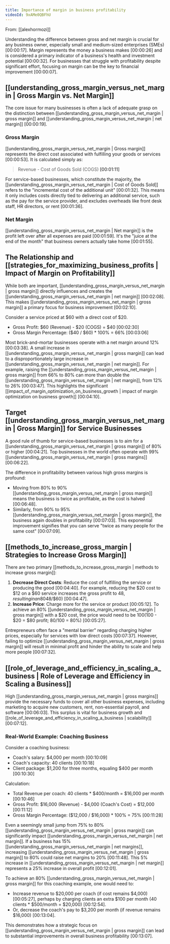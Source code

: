 ```yaml
---
title: Importance of margin in business profitability
videoId: 9xAMe0QBFhU
---
```


From: [[alexhormozi]] <br/> 

Understanding the difference between gross and net margin is crucial for any business owner, especially small and medium-sized enterprises (SMEs) <a class="yt-timestamp" data-t="00:00:17">[00:00:17]</a>. Margin represents the money a business makes <a class="yt-timestamp" data-t="00:00:26">[00:00:26]</a> and is considered a primary indicator of a business's health and investment potential <a class="yt-timestamp" data-t="00:00:32">[00:00:32]</a>. For businesses that struggle with profitability despite significant effort, focusing on margin can be the key to financial improvement <a class="yt-timestamp" data-t="00:00:07">[00:00:07]</a>.

## [[understanding_gross_margin_versus_net_margin | Gross Margin vs. Net Margin]]

The core issue for many businesses is often a lack of adequate grasp on the distinction between [[understanding_gross_margin_versus_net_margin | gross margin]] and [[understanding_gross_margin_versus_net_margin | net margin]] <a class="yt-timestamp" data-t="00:00:19">[00:00:19]</a>.

### Gross Margin

[[understanding_gross_margin_versus_net_margin | Gross margin]] represents the direct cost associated with fulfilling your goods or services <a class="yt-timestamp" data-t="00:00:53">[00:00:53]</a>. It is calculated simply as:
> Revenue - Cost of Goods Sold (COGS) <a class="yt-timestamp" data-t="00:01:11">[00:01:11]</a>

For service-based businesses, which constitute the majority, the [[understanding_gross_margin_versus_net_margin | Cost of Goods Sold]] refers to the "incremental cost of the additional unit" <a class="yt-timestamp" data-t="00:01:32">[00:01:32]</a>. This means it only includes costs directly tied to delivering an additional service, such as the pay for the service provider, and excludes overheads like front desk staff, HR directors, or rent <a class="yt-timestamp" data-t="00:01:36">[00:01:36]</a>.

### Net Margin

[[understanding_gross_margin_versus_net_margin | Net margin]] is the profit left over after all expenses are paid <a class="yt-timestamp" data-t="00:01:59">[00:01:59]</a>. It's the "juice at the end of the month" that business owners actually take home <a class="yt-timestamp" data-t="00:01:55">[00:01:55]</a>.

## The Relationship and [[strategies_for_maximizing_business_profits | Impact of Margin on Profitability]]

While both are important, [[understanding_gross_margin_versus_net_margin | gross margin]] directly influences and creates the [[understanding_gross_margin_versus_net_margin | net margin]] <a class="yt-timestamp" data-t="00:02:08">[00:02:08]</a>. This makes [[understanding_gross_margin_versus_net_margin | gross margin]] a primary focus for business improvement <a class="yt-timestamp" data-t="00:02:10">[00:02:10]</a>.

Consider a service priced at $60 with a direct cost of $20.
*   Gross Profit: $60 (Revenue) - $20 (COGS) = $40 <a class="yt-timestamp" data-t="00:02:30">[00:02:30]</a>
*   Gross Margin Percentage: ($40 / $60) * 100% = 66% <a class="yt-timestamp" data-t="00:03:06">[00:03:06]</a>

Most brick-and-mortar businesses operate with a net margin around 12% <a class="yt-timestamp" data-t="00:03:38">[00:03:38]</a>. A small increase in [[understanding_gross_margin_versus_net_margin | gross margin]] can lead to a disproportionately large increase in [[understanding_gross_margin_versus_net_margin | net margin]]. For example, raising the [[understanding_gross_margin_versus_net_margin | gross margin]] from 66% to 80% can more than double the [[understanding_gross_margin_versus_net_margin | net margin]], from 12% to 26% <a class="yt-timestamp" data-t="00:03:47">[00:03:47]</a>. This highlights the significant [[impact_of_margin_optimization_on_business_growth | impact of margin optimization on business growth]] <a class="yt-timestamp" data-t="00:04:10">[00:04:10]</a>.

## Target [[understanding_gross_margin_versus_net_margin | Gross Margin]] for Service Businesses

A good rule of thumb for service-based businesses is to aim for a [[understanding_gross_margin_versus_net_margin | gross margin]] of 80% or higher <a class="yt-timestamp" data-t="00:04:21">[00:04:21]</a>. Top businesses in the world often operate with 99% [[understanding_gross_margin_versus_net_margin | gross margins]] <a class="yt-timestamp" data-t="00:06:22">[00:06:22]</a>.

The difference in profitability between various high gross margins is profound:
*   Moving from 80% to 90% [[understanding_gross_margin_versus_net_margin | gross margin]] means the business is twice as profitable, as the cost is halved <a class="yt-timestamp" data-t="00:06:48">[00:06:48]</a>.
*   Similarly, from 90% to 95% [[understanding_gross_margin_versus_net_margin | gross margin]], the business again doubles in profitability <a class="yt-timestamp" data-t="00:07:03">[00:07:03]</a>.
This exponential improvement signifies that you can serve "twice as many people for the same cost" <a class="yt-timestamp" data-t="00:07:09">[00:07:09]</a>.

## [[methods_to_increase_gross_margin | Strategies to Increase Gross Margin]]

There are two primary [[methods_to_increase_gross_margin | methods to increase gross margin]]:

1.  **Decrease Direct Costs**: Reduce the cost of fulfilling the service or producing the good <a class="yt-timestamp" data-t="00:04:40">[00:04:40]</a>. For example, reducing the $20 cost to $12 on a $60 service increases the gross profit to $48, resulting in an 80% [[understanding_gross_margin_versus_net_margin | gross margin]] ($48/$60) <a class="yt-timestamp" data-t="00:04:47">[00:04:47]</a>.
2.  **Increase Price**: Charge more for the service or product <a class="yt-timestamp" data-t="00:05:12">[00:05:12]</a>. To achieve an 80% [[understanding_gross_margin_versus_net_margin | gross margin]] with a $20 cost, the price would need to be $100 ($100 - $20 = $80 profit; $80/$100 = 80%) <a class="yt-timestamp" data-t="00:05:27">[00:05:27]</a>.

Entrepreneurs often face a "mental barrier" regarding charging higher prices, especially for services with low direct costs <a class="yt-timestamp" data-t="00:07:37">[00:07:37]</a>. However, failing to optimize [[understanding_gross_margin_versus_net_margin | gross margin]] will result in minimal profit and hinder the ability to scale and help more people <a class="yt-timestamp" data-t="00:07:32">[00:07:32]</a>.

## [[role_of_leverage_and_efficiency_in_scaling_a_business | Role of Leverage and Efficiency in Scaling a Business]]

High [[understanding_gross_margin_versus_net_margin | gross margins]] provide the necessary funds to cover all other business expenses, including marketing to acquire new customers, rent, non-essential payroll, and software <a class="yt-timestamp" data-t="00:06:03">[00:06:03]</a>. This surplus is vital for business growth and [[role_of_leverage_and_efficiency_in_scaling_a_business | scalability]] <a class="yt-timestamp" data-t="00:07:12">[00:07:12]</a>.

### Real-World Example: Coaching Business

Consider a coaching business:
*   Coach's salary: $4,000 per month <a class="yt-timestamp" data-t="00:10:09">[00:10:09]</a>
*   Coach's capacity: 40 clients <a class="yt-timestamp" data-t="00:10:18">[00:10:18]</a>
*   Client package: $1,200 for three months, equaling $400 per month <a class="yt-timestamp" data-t="00:10:30">[00:10:30]</a>

Calculation:
*   Total Revenue per coach: 40 clients * $400/month = $16,000 per month <a class="yt-timestamp" data-t="00:10:46">[00:10:46]</a>
*   Gross Profit: $16,000 (Revenue) - $4,000 (Coach's Cost) = $12,000 <a class="yt-timestamp" data-t="00:11:12">[00:11:12]</a>
*   Gross Margin Percentage: ($12,000 / $16,000) * 100% = 75% <a class="yt-timestamp" data-t="00:11:28">[00:11:28]</a>

Even a seemingly small jump from 75% to 80% [[understanding_gross_margin_versus_net_margin | gross margin]] can significantly impact [[understanding_gross_margin_versus_net_margin | net margin]]. If a business has 15% [[understanding_gross_margin_versus_net_margin | net margins]], increasing [[understanding_gross_margin_versus_net_margin | gross margin]] to 80% could raise net margins to 20% <a class="yt-timestamp" data-t="00:11:48">[00:11:48]</a>. This 5% increase in [[understanding_gross_margin_versus_net_margin | net margin]] represents a 25% increase in overall profit <a class="yt-timestamp" data-t="00:12:01">[00:12:01]</a>.

To achieve an 80% [[understanding_gross_margin_versus_net_margin | gross margin]] for this coaching example, one would need to:
*   Increase revenue to $20,000 per coach (if cost remains $4,000) <a class="yt-timestamp" data-t="00:05:27">[00:05:27]</a>, perhaps by charging clients an extra $100 per month (40 clients * $500/month = $20,000) <a class="yt-timestamp" data-t="00:12:54">[00:12:54]</a>.
*   Or, decrease the coach's pay to $3,200 per month (if revenue remains $16,000) <a class="yt-timestamp" data-t="00:13:04">[00:13:04]</a>.

This demonstrates how a strategic focus on [[understanding_gross_margin_versus_net_margin | gross margin]] can lead to substantial improvements in overall business profitability <a class="yt-timestamp" data-t="00:13:07">[00:13:07]</a>.